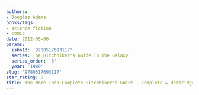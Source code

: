```yaml
---
authors:
- Douglas Adams
books/tags:
- science fiction
- comic
date: 2012-05-06
params:
  isbn13: '9780517693117'
  series: The Hitchhiker's Guide To The Galaxy
  series_order: '6'
  year: '1989'
slug: '9780517693117'
star_rating: 0
title: The More Than Complete Hitchhiker's Guide - Complete & Unabridged
---
```


<!--more-->